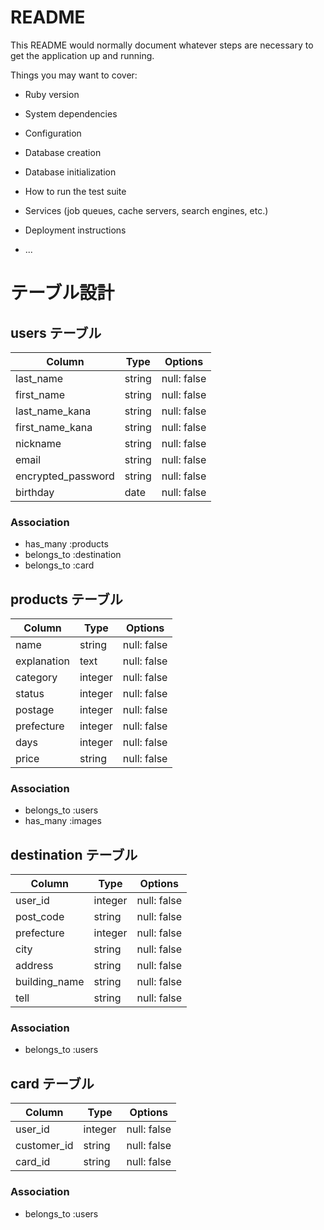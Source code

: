 # README

This README would normally document whatever steps are necessary to get the
application up and running.

Things you may want to cover:

* Ruby version

* System dependencies

* Configuration

* Database creation

* Database initialization

* How to run the test suite

* Services (job queues, cache servers, search engines, etc.)

* Deployment instructions

* ...

# テーブル設計

## users テーブル

| Column             | Type   | Options     |
| ------------------ | ------ | ----------- |
| last_name          | string | null: false |
| first_name         | string | null: false |
| last_name_kana     | string | null: false |
| first_name_kana    | string | null: false |
| nickname           | string | null: false |
| email              | string | null: false |
| encrypted_password | string | null: false |
| birthday           | date   | null: false |

### Association

- has_many :products
- belongs_to :destination
- belongs_to :card


## products テーブル

| Column             | Type   | Options     |
| ------------------ | ------ | ----------- |
| name               | string | null: false |
| explanation        | text   | null: false |
| category           | integer| null: false |
| status             | integer| null: false |
| postage            | integer| null: false |
| prefecture         | integer| null: false |
| days               | integer| null: false |
| price              | string | null: false |

### Association

- belongs_to :users
- has_many :images


## destination テーブル

| Column             | Type   | Options     |
| ------------------ | ------ | ----------- |
| user_id            | integer| null: false |
| post_code          | string | null: false |
| prefecture         | integer| null: false |
| city               | string | null: false |
| address            | string | null: false |
| building_name      | string | null: false |
| tell               | string | null: false |

### Association

- belongs_to :users


## card テーブル

| Column             | Type   | Options     |
| ------------------ | ------ | ----------- |
| user_id            | integer| null: false |
| customer_id        | string | null: false |
| card_id            | string | null: false |

### Association

- belongs_to :users